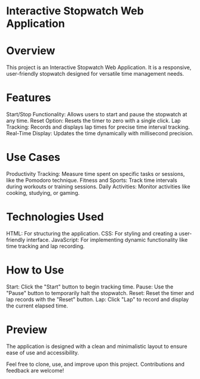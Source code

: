 # Interactive Stopwatch Web Application
# Overview
This project is an Interactive Stopwatch Web Application. It is a responsive, user-friendly stopwatch designed for versatile time management needs.

# Features
Start/Stop Functionality: Allows users to start and pause the stopwatch at any time.
Reset Option: Resets the timer to zero with a single click.
Lap Tracking: Records and displays lap times for precise time interval tracking.
Real-Time Display: Updates the time dynamically with millisecond precision.
# Use Cases
Productivity Tracking: Measure time spent on specific tasks or sessions, like the Pomodoro technique.
Fitness and Sports: Track time intervals during workouts or training sessions.
Daily Activities: Monitor activities like cooking, studying, or gaming.
# Technologies Used
HTML: For structuring the application.
CSS: For styling and creating a user-friendly interface.
JavaScript: For implementing dynamic functionality like time tracking and lap recording.
# How to Use
Start: Click the "Start" button to begin tracking time.
Pause: Use the "Pause" button to temporarily halt the stopwatch.
Reset: Reset the timer and lap records with the "Reset" button.
Lap: Click "Lap" to record and display the current elapsed time.
# Preview
The application is designed with a clean and minimalistic layout to ensure ease of use and accessibility.

Feel free to clone, use, and improve upon this project. Contributions and feedback are welcome!
